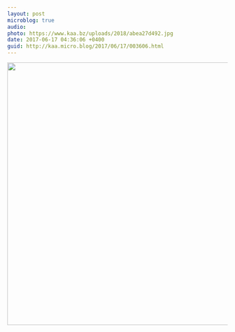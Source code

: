 ```yaml
---
layout: post
microblog: true
audio: 
photo: https://www.kaa.bz/uploads/2018/abea27d492.jpg
date: 2017-06-17 04:36:06 +0400
guid: http://kaa.micro.blog/2017/06/17/003606.html
---
```



<img src="https://www.kaa.bz/uploads/2018/abea27d492.jpg" width="600" height="600" />
